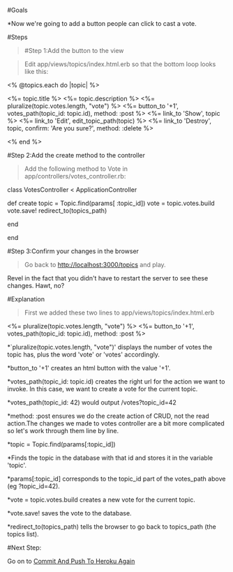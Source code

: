 #Goals


*Now we're going to add a button people can click to cast a vote.

#Steps


>[]()#Step 1:Add the button to the view


>Edit 
app/views/topics/index.html.erb so that the bottom loop looks like this:

<% 
@topics.each 
do |topic| 
%>
    
<tr>
      
<td><%= topic.title 
%></td>
      
<td><%= topic.description 
%></td>
      
<td><%= pluralize(topic.votes.length, 
"vote") 
%></td>
      
<td><%= button_to 
'+1', votes_path(topic_id: topic.id), method: 
:post 
%></td>
      
<td><%= link_to 
'Show', topic 
%></td>
      
<td><%= link_to 
'Edit', edit_topic_path(topic) 
%></td>
      
<td><%= link_to 
'Destroy', topic, confirm: 
'Are you sure?', method: 
:delete 
%></td>
    
</tr>
  
<% 
end 
%>

[]()#Step 2:Add the create method to the controller


>Add the following method to 
Vote in 
app/controllers/votes_controller.rb:

class 
VotesController < 
ApplicationController
  
def 
create
    topic = 
Topic.find(params[
:topic_id])
    vote = topic.votes.build
    vote.save!
    redirect_to(topics_path)
  
end

end

[]()#Step 3:Confirm your changes in the browser


>Go back to 
[http://localhost:3000/topics](http://localhost:3000/topics) and play.

Revel in the fact that you didn't have to restart the server to see these changes. Hawt, no?

#Explanation


>First we added these two lines to 
app/views/topics/index.html.erb

<td><%= pluralize(topic.votes.length, 
"vote") 
%></td>
  
<td><%= button_to 
'+1', votes_path(topic_id: topic.id), method: 
:post 
%></td>

*`pluralize(topic.votes.length, "vote")' displays the number of votes the topic has, plus the word 'vote' or 'votes' accordingly.


*button_to '+1' creates an html button with the value '+1'.


*votes_path(topic_id: topic.id) creates the right url for the action we want to invoke. In this case, we want to create a vote for the current topic.


*votes_path(topic_id: 42) would output 
/votes?topic_id=42


*method: :post ensures we do the create action of CRUD, not the read action.The changes we made to votes controller are a bit more complicated so let's work through them line by line.


*topic = Topic.find(params[:topic_id])


*Finds the topic in the database with that id and stores it in the variable 'topic'.


*params[:topic_id] corresponds to the topic_id part of the votes_path above (eg 
?topic_id=42).


*vote = topic.votes.build creates a new vote for the current topic.


*vote.save! saves the vote to the database.


*redirect_to(topics_path) tells the browser to go back to topics_path (the topics list).

#Next Step:


Go on to 
[Commit And Push To Heroku Again](commit_and_push_to_heroku_again?back=allow_people_to_vote%23step3)